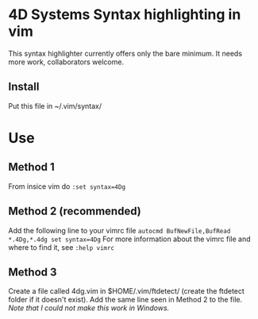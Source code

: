 # 4D Systems Syntax highlighting in vim

This syntax highlighter currently offers only the bare minimum. It needs more work, collaborators welcome.

## Install
Put this file in ~/.vim/syntax/

# Use
## Method 1
From insice vim do `:set syntax=4Dg`
## Method 2 (recommended)
Add the following line to your vimrc file
`autocmd BufNewFile,BufRead *.4Dg,*.4dg set syntax=4Dg`
For more information about the vimrc file and where to find it, see
`:help vimrc`
## Method 3
Create a file called 4dg.vim in $HOME/.vim/ftdetect/ (create the ftdetect folder if it doesn't exist).  Add the same line seen in Method 2 to the file.  _Note that I could not make this work in Windows._
